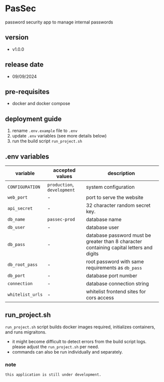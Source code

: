 # PasSec
password security app to manage internal passwords

## version 
- v1.0.0

## release date
- 09/09/2024

## pre-requisites
- docker and docker compose

## deployment guide

1. rename `.env.example` file to  `.env`
2. update `.env` variables (see more details below)
3. run the build script `run_project.sh`

## .env variables
| variable | accepted values | description |
| --- | --- | --- |
`CONFIGURATION` | `production`, `development` | system configuration 
| `web_port` | - | port to serve the website |
| `api_secret` | - | 32 character random secret key. |
| `db_name` | `passec-prod` | database name |
| `db_user` | - | database user |
| `db_pass` | - | database password must be greater than 8 character containing capital letters and digits |
| `db_root_pass` | - | root password with same requirements as `db_pass` |
| `db_port` | - | database port number |
| `connection` | - | database connection string |
| `whitelist_urls` | - | whitelist frontend sites for cors access |

## run_project.sh

`run_project.sh` script builds docker images required, initializes containers, and runs migraitons.
- it might become difficult to detect errors from the build script logs. please adjust the `run_project.sh` per need.
- commands can also be run individually and separately. 

### note
    this application is still under development.

